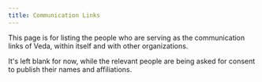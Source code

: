 ```yaml
---
title: Communication Links
---
```


This page is for listing the people who are serving as the communication links of Veda, within itself and with other organizations.

It's left blank for now, while the relevant people are being asked for consent to publish their names and affiliations.
